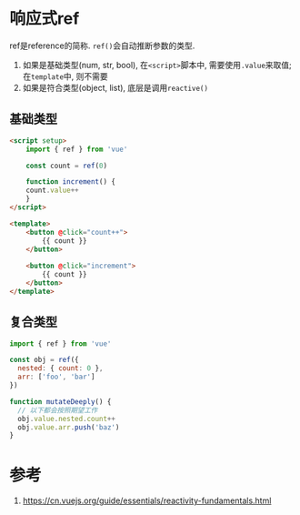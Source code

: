 # 响应式ref

ref是reference的简称. `ref()`会自动推断参数的类型.

1. 如果是基础类型(num, str, bool), 在`<script>`脚本中, 需要使用`.value`来取值; 在`template`中, 则不需要
2. 如果是符合类型(object, list), 底层是调用`reactive()`

## 基础类型

```html
<script setup>
    import { ref } from 'vue'

    const count = ref(0)

    function increment() {
    count.value++
    }
</script>

<template>
    <button @click="count++">
        {{ count }}
    </button>
    
    <button @click="increment">
        {{ count }}
    </button>
</template>
```

## 复合类型

```js
import { ref } from 'vue'

const obj = ref({
  nested: { count: 0 },
  arr: ['foo', 'bar']
})

function mutateDeeply() {
  // 以下都会按照期望工作
  obj.value.nested.count++
  obj.value.arr.push('baz')
}
```

# 参考

1. <https://cn.vuejs.org/guide/essentials/reactivity-fundamentals.html>
